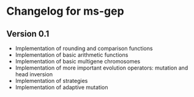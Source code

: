 # Changelog for ms-gep
## Version 0.1
- Implementation of rounding and comparison functions
- Implementation of basic arithmetic functions
- Implementation of basic multigene chromosomes
- Implementation of more important evolution operators: mutation and head inversion
- Implementation of strategies
- Implementation of adaptive mutation
